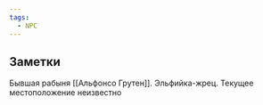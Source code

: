 ```yaml
---
tags:
  - NPC
---
```

## Заметки
Бывшая рабыня [[Альфонсо Грутен]]. Эльфийка-жрец. Текущее местоположение неизвестно

